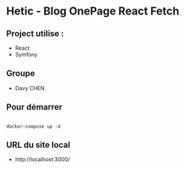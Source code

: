# Hetic - Blog OnePage React Fetch

## Project utilise :
- React
- Symfony

## Groupe
- Davy CHEN

## Pour démarrer
````shell

docker-compose up -d

````

## URL du site local
- http://localhost:3000/
